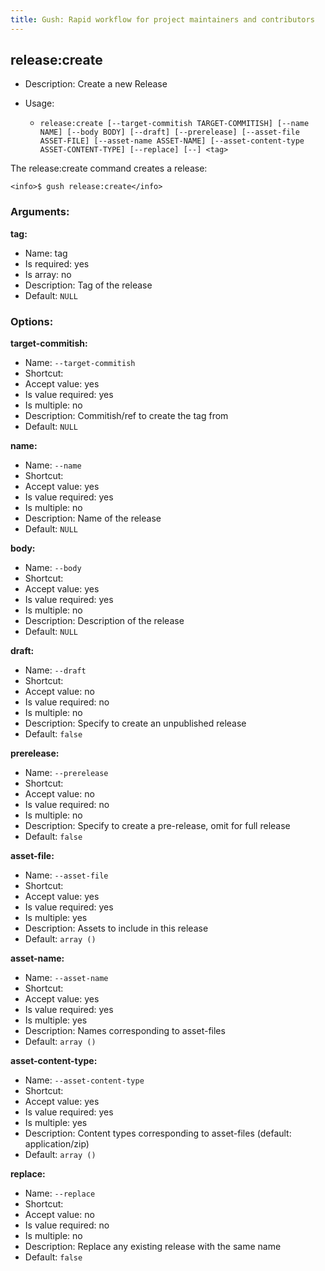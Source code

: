 ```yaml
---
title: Gush: Rapid workflow for project maintainers and contributors
---
```

release:create
--------------

* Description: Create a new Release
* Usage:

  * `release:create [--target-commitish TARGET-COMMITISH] [--name NAME] [--body BODY] [--draft] [--prerelease] [--asset-file ASSET-FILE] [--asset-name ASSET-NAME] [--asset-content-type ASSET-CONTENT-TYPE] [--replace] [--] <tag>`

The <info>release:create</info> command creates a release:

    <info>$ gush release:create</info>


### Arguments:

**tag:**

* Name: tag
* Is required: yes
* Is array: no
* Description: Tag of the release
* Default: `NULL`

### Options:

**target-commitish:**

* Name: `--target-commitish`
* Shortcut: <none>
* Accept value: yes
* Is value required: yes
* Is multiple: no
* Description: Commitish/ref to create the tag from
* Default: `NULL`

**name:**

* Name: `--name`
* Shortcut: <none>
* Accept value: yes
* Is value required: yes
* Is multiple: no
* Description: Name of the release
* Default: `NULL`

**body:**

* Name: `--body`
* Shortcut: <none>
* Accept value: yes
* Is value required: yes
* Is multiple: no
* Description: Description of the release
* Default: `NULL`

**draft:**

* Name: `--draft`
* Shortcut: <none>
* Accept value: no
* Is value required: no
* Is multiple: no
* Description: Specify to create an unpublished release
* Default: `false`

**prerelease:**

* Name: `--prerelease`
* Shortcut: <none>
* Accept value: no
* Is value required: no
* Is multiple: no
* Description: Specify to create a pre-release, omit for full release
* Default: `false`

**asset-file:**

* Name: `--asset-file`
* Shortcut: <none>
* Accept value: yes
* Is value required: yes
* Is multiple: yes
* Description: Assets to include in this release
* Default: `array ()`

**asset-name:**

* Name: `--asset-name`
* Shortcut: <none>
* Accept value: yes
* Is value required: yes
* Is multiple: yes
* Description: Names corresponding to asset-files
* Default: `array ()`

**asset-content-type:**

* Name: `--asset-content-type`
* Shortcut: <none>
* Accept value: yes
* Is value required: yes
* Is multiple: yes
* Description: Content types corresponding to asset-files (default: application/zip)
* Default: `array ()`

**replace:**

* Name: `--replace`
* Shortcut: <none>
* Accept value: no
* Is value required: no
* Is multiple: no
* Description: Replace any existing release with the same name
* Default: `false`
